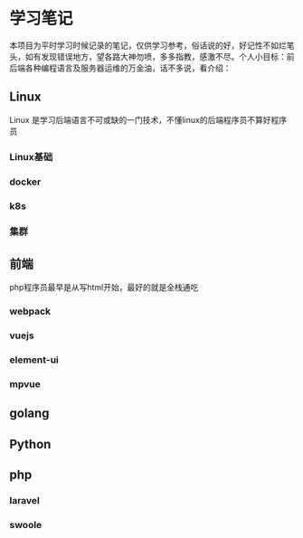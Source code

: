 # 学习笔记

本项目为平时学习时候记录的笔记，仅供学习参考，俗话说的好，好记性不如烂笔头，如有发现错误地方，望各路大神勿喷，多多指教，感激不尽。个人小目标：前后端各种编程语言及服务器运维的万金油，话不多说，看介绍：

## Linux
Linux 是学习后端语言不可或缺的一门技术，不懂linux的后端程序员不算好程序员

### Linux基础
### docker
### k8s
### 集群

## 前端
php程序员最早是从写html开始，最好的就是全栈通吃

### webpack
### vuejs
### element-ui
### mpvue

## golang

## Python

## php
### laravel
### swoole
